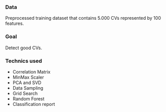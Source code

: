 ### Data
Preprocessed training dataset that contains 5.000 CVs represented by 100 features.

### Goal
Detect good CVs.

### Technics used
- Correlation Matrix
- MinMax Scaler
- PCA and SVD
- Data Sampling
- Grid Search
- Random Forest
- Classification report
